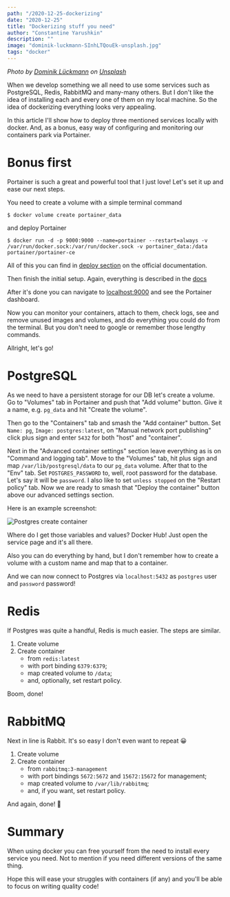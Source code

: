```yaml
---
path: "/2020-12-25-dockerizing"
date: "2020-12-25"
title: "Dockerizing stuff you need"
author: "Constantine Yarushkin"
description: ""
image: "dominik-luckmann-SInhLTQouEk-unsplash.jpg"
tags: "docker"
---
```


_Photo by_ [_Dominik Lückmann_](https://unsplash.com/@exdigy?utm_source=unsplash&utm_medium=referral&utm_content=creditCopyText) _on_ [_Unsplash_](https://unsplash.com/?utm_source=unsplash&utm_medium=referral&utm_content=creditCopyText)

When we develop something we all need to use some services such as PostgreSQL, Redis, RabbitMQ and many-many others. But I don't like the idea of installing each and every one of them on my local machine. So the idea of dockerizing everything looks very appealing.

In this article I'll show how to deploy three mentioned services locally with docker. And, as a bonus, easy way of configuring and monitoring our containers park via Portainer.

# Bonus first

Portainer is such a great and powerful tool that I just love! Let's set it up and ease our next steps.

You need to create a volume with a simple terminal command

    $ docker volume create portainer_data

and deploy Portainer

    $ docker run -d -p 9000:9000 --name=portainer --restart=always -v /var/run/docker.sock:/var/run/docker.sock -v portainer_data:/data portainer/portainer-ce

All of this you can find in [deploy section](https://documentation.portainer.io/v2.0/deploy/linux/#deploy-portainer-in-docker) on the official documentation.

Then finish the initial setup. Again, everything is described in the [docs](https://documentation.portainer.io/v2.0/deploy/initial/)

After it's done you can navigate to [localhost:9000](http://localhost:9000) and see the Portainer dashboard.

Now you can monitor your containers, attach to them, check logs, see and remove unused images and volumes, and do everything you could do from the terminal. But you don't need to google or remember those lengthy commands.

Allright, let's go!

# PostgreSQL

As we need to have a persistent storage for our DB let's create a volume. Go to "Volumes" tab in Portainer and push that "Add volume" button. Give it a name, e.g. `pg_data` and hit "Create the volume".

Then go to the "Containers" tab and smash the "Add container" button.
Set `Name: pg`, `Image: postgres:latest`, on "Manual network port publishing" click plus sign and enter `5432` for both "host" and "container".

Next in the "Advanced container settings" section leave everything as is on "Command and logging tab". Move to the "Volumes" tab, hit plus sign and map `/var/lib/postgresql/data` to our `pg_data` volume. After that to the "Env" tab. Set `POSTGRES_PASSWORD` to, well, root password for the database. Let's say it will be `password`. I also like to set `unless stopped` on the "Restart policy" tab. Now we are ready to smash that "Deploy the container" button above our advanced settings section.

Here is an example screenshot:

![Postgres create container](https://dev-to-uploads.s3.amazonaws.com/i/qfvj9baubw83umlgtjv7.png)

Where do I get those variables and values? Docker Hub! Just open the service page and it's all there.

Also you can do everything by hand, but I don't remember how to create a volume with a custom name and map that to a container.

And we can now connect to Postgres via `localhost:5432` as `postgres` user and `password` password!

# Redis

If Postgres was quite a handful, Redis is much easier. The steps are similar.

1. Create volume
2. Create container
   - from `redis:latest`
   - with port binding `6379:6379`;
   - map created volume to `/data`;
   - and, optionally, set restart policy.

Boom, done!

# RabbitMQ

Next in line is Rabbit. It's so easy I don't even want to repeat :grinning:

1. Create volume
2. Create container
   - from `rabbitmq:3-management`
   - with port bindings `5672:5672` and `15672:15672` for management;
   - map created volume to `/var/lib/rabbitmq`;
   - and, if you want, set restart policy.

And again, done! :tada:

# Summary

When using docker you can free yourself from the need to install every service you need. Not to mention if you need different versions of the same thing.

Hope this will ease your struggles with containers (if any) and you'll be able to focus on writing quality code!
